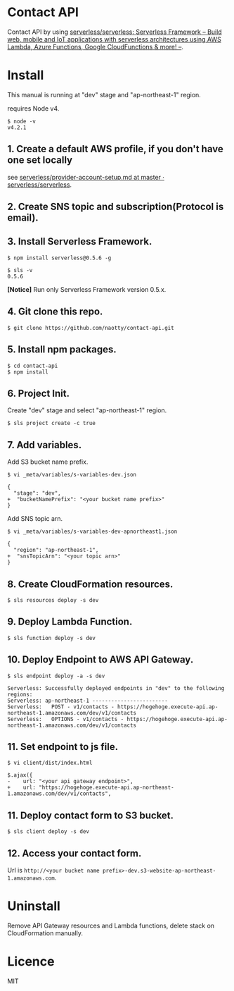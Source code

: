 # Contact API

Contact API by using [serverless/serverless: Serverless Framework – Build web, mobile and IoT applications with serverless architectures using AWS Lambda, Azure Functions, Google CloudFunctions & more\! –](https://github.com/serverless/serverless).


# Install
This manual is running at "dev" stage and "ap-northeast-1" region.   
  
requires Node v4.

```
$ node -v
v4.2.1
```

## 1. Create a default AWS profile, if you don't have one set locally
see [serverless/provider\-account\-setup\.md at master · serverless/serverless](https://github.com/serverless/serverless/blob/master/docs/guide/provider-account-setup.md#amazon-web-services).


## 2. Create SNS topic and subscription(Protocol is email).


## 3. Install Serverless Framework.

```
$ npm install serverless@0.5.6 -g

$ sls -v
0.5.6
```

**[Notice]** Run only Serverless Framework version 0.5.x.


## 4. Git clone this repo.

```
$ git clone https://github.com/naotty/contact-api.git
```


## 5. Install npm packages.

```
$ cd contact-api
$ npm install
```

## 6. Project Init.
Create "dev" stage and select "ap-northeast-1" region.

```
$ sls project create -c true
```

## 7. Add variables.

Add S3 bucket name prefix.

```
$ vi _meta/variables/s-variables-dev.json

{
  "stage": "dev",
+  "bucketNamePrefix": "<your bucket name prefix>"
}
```

Add SNS topic arn.

```
$ vi _meta/variables/s-variables-dev-apnortheast1.json

{
  "region": "ap-northeast-1",
+  "snsTopicArn": "<your topic arn>"
}
```

## 8. Create CloudFormation resources.

```
$ sls resources deploy -s dev
```

## 9. Deploy Lambda Function.

```
$ sls function deploy -s dev
```

## 10. Deploy Endpoint to AWS API Gateway.

```
$ sls endpoint deploy -a -s dev

Serverless: Successfully deployed endpoints in "dev" to the following regions:
Serverless: ap-northeast-1 ------------------------
Serverless:   POST - v1/contacts - https://hogehoge.execute-api.ap-northeast-1.amazonaws.com/dev/v1/contacts
Serverless:   OPTIONS - v1/contacts - https://hogehoge.execute-api.ap-northeast-1.amazonaws.com/dev/v1/contacts
```

## 11. Set endpoint to js file.

```
$ vi client/dist/index.html

$.ajax({
-    url: "<your api gateway endpoint>",
+    url: "https://hogehoge.execute-api.ap-northeast-1.amazonaws.com/dev/v1/contacts",
```


## 11. Deploy contact form to S3 bucket.

```
$ sls client deploy -s dev
```

## 12. Access your contact form.

Url is ``` http://<your bucket name prefix>-dev.s3-website-ap-northeast-1.amazonaws.com ```.


# Uninstall
Remove API Gateway resources and Lambda functions, delete stack on CloudFormation manually.


# Licence

MIT

